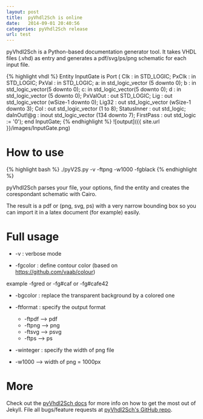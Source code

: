 ```yaml
---
layout: post
title:  pyVhdl2Sch is online
date:   2014-09-01 20:40:56
categories: pyVhdl2Sch release
url: test
---
```


pyVhdl2Sch is a Python-based documentation generator tool. It takes VHDL files (.vhd) as entry and generates a pdf/svg/ps/png schematic for each input file.

{% highlight vhdl %}
Entity InputGate is
  Port ( Clk            : in  STD_LOGIC;
         PxClk          : in  STD_LOGIC;
         PxVal          : in  STD_LOGIC;
         a: in std_logic_vector (5 downto 0);
         b : in std_logic_vector(5 downto 0);
         c: in std_logic_vector(5 downto 0);
         d : in std_logic_vector (5 downto 0);
         PxValOut       : out  STD_LOGIC;
         Lig        : out  std_logic_vector (wSize-1 downto 0);
         Lig32         : out  std_logic_vector (wSize-1 downto 3);
         Col            : out  std_logic_vector (1 to 8);
         StatusInner    : out  std_logic;
         daInOut!@g  : inout   std_logic_vector (134 downto 7);
         FirstPass  : out   std_logic := '0');
end InputGate;
{% endhighlight %}
![output]({{ site.url }}/images/InputGate.png)

How to use
==========

{% highlight bash %}
./pyV2S.py -v -ftpng -w1000 -fgblack
{% endhighlight %}

pyVhdl2Sch parses your file, your options, find the entity and creates the corespondant schematic with Cairo.

The result is a pdf or (png, svg, ps) with a very narrow bounding box so you can import it in a latex document (for example) easily.

Full usage
==========
  * -v : verbose mode

  * -fgcolor : define contour color (based on https://github.com/vaab/colour)

example -fgred or -fg#caf or -fg#cafe42

  * -bgcolor : replace the transparent background by a colored one

  * -ftformat : specify the output format
    * -ftpdf --> pdf
    * -ftpng --> png
    * -ftsvg --> psvg
    * -ftps --> ps

  * -winteger : specify the width of png file
  * -w1000 --> width of png = 1000px

More
====

Check out the [pyVhdl2Sch docs][pyVhdl2Sch] for more info on how to get the most out of Jekyll. File all bugs/feature requests at [pyVhdl2Sch's GitHub repo][pyVhdl2Sch-gh].

[pyVhdl2Sch-gh]: https://github.com/LaurentCabaret/pyVhdl2Sch
[pyVhdl2Sch]:    https://github.com/LaurentCabaret/pyVhdl2Sch/blob/master/README.md
